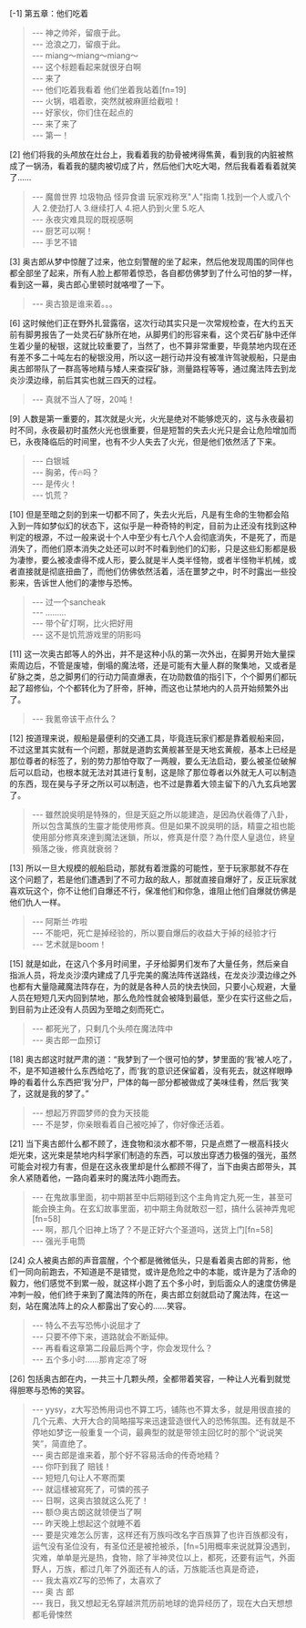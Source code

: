 
[-1] 第五章：他们吃着
>--- 神之帅斧，留痕于此。<br>
>--- 沧浪之刀，留痕于此。<br>
>--- miang～miang～miang～<br>
>--- 这个标题看起来就很牙白啊<br>
>--- 来了<br>
>--- 他们吃着我看着 他们坐着我站着[fn=19]<br>
>--- 火锅，唱着歌，突然就被麻匪给截啦！<br>
>--- 好家伙，你们住在起点的<br>
>--- 来了来了<br>
>--- 第一！<br>

[2] 他们将我的头颅放在灶台上，我看着我的肋骨被烤得焦黄，看到我的内脏被熬成了一锅汤，看着我的腿肉被切成了片，然后他们大吃大喝，然后我看着看着就笑了……
>--- 魔兽世界 垃圾物品 怪异食谱 玩家戏称烹"人"指南
1.找到一个人或八个人
2.使劲打人
3.继续打人
4.把人扔到火里
5.吃人<br>
>--- 永夜灾难具现的既视感啊<br>
>--- 厨艺可以啊！<br>
>--- 手艺不错<br>

[3] 奥古郎从梦中惊醒了过来，他立刻警醒的坐了起来，然后他发现周围的同伴也都全部坐了起来，所有人脸上都带着惊恐，各自都仿佛梦到了什么可怕的梦一样，看到这一幕，奥古郎心里顿时就咯噔了一下。
>--- 奥古狼是谁来着。。。<br>

[6] 这时候他们正在野外扎营露宿，这次行动其实只是一次常规检查，在大约五天前有脚男报告了一处灵石矿脉所在地，从脚男们的形容来看，这个灵石矿脉中还伴生着少量的秘银，这就比较重要了，当然了，也不算非常重要，毕竟禁地内现在还有差不多二十吨左右的秘银没用，所以这一趟行动并没有被准许驾驶舰船，只是由奥古郎带队了一群高等地精与矮人来查探矿脉，测量路程等等，通过魔法阵去到龙炎沙漠边缘，前后其实也就三四天的过程。
>--- 真就不当人了呀，20吨！<br>

[9] 人数是第一重要的，其次就是火光，火光是绝对不能够熄灭的，这与永夜最初时不同，永夜最初时虽然火光也很重要，但是短暂的失去火光只是会让危险增加而已，永夜降临后的时间里，也有不少人失去了火光，但是他们依然活了下来。
>--- 白银城<br>
>--- 胸弟，传🔥吗？<br>
>--- 是传火！<br>
>--- 饥荒？<br>

[10] 但是至暗之刻的到来一切都不同了，失去火光后，凡是有生命的生物都会陷入到一阵如梦似幻的状态下，这似乎是一种奇特的判定，目前为止还没有找到这种判定的根源，不过一般来说十个人中至少有七八个人会彻底消失，不是死了，而是消失了，而他们原本消失之处还可以时不时看到他们的幻影，只是这些幻影都是极为凄惨，要么被凌虐得不成人形，要么就是半人类半怪物，或者半怪物半机械，或者直接就是彻底扭曲了，而他们仿佛依然活着，活在噩梦之中，时不时露出一些投影来，告诉世人他们的凄惨与恐怖。
>--- 过一个sancheak<br>
>--- ………<br>
>--- 带个矿灯啊，比火把好用<br>
>--- 这不是饥荒游戏里的阴影吗<br>

[11] 这一次奥古郎等人的外出，并不是这种小队的第一次外出，在脚男开始大量探索周边后，不管是废墟，倒塌的魔法塔，还是可能有大量人群的聚集地，又或者是矿脉之类，总之脚男们的行动力简直爆表，在功勋数值的指引下，个个脚男们都玩起了超修仙，个个都转化为了肝帝，肝神，而这也让禁地内的人员开始频繁外出了。
>--- 我氪帝该干点什么？<br>

[12] 按道理来说，舰船是最便利的交通工具，毕竟连玩家们都是靠着舰船来回，不过这里其实就有一个问题，那就是道韵玄黄舰甚至是天地玄黄舰，基本上已经是那位尊者的标签了，别的势力那怕夺取了一两艘，要么无法启动，要么被圣位破解后可以启动，也根本就无法对其进行复制，这是除了那位尊者以外就无人可以制造的东西，现在昊与子牙之所以可以制造，也不过是靠着大领主留下的八九玄兵地罢了。
>--- 雖然說吳明是特殊的，但是天庭之所以能建造，是因為伏羲傳了八卦，所以包含萬族的生靈才能使用修真。但是如果不說吳明的話，精靈之祖也能使用部分修真來達到魔法迷鎖，所以，修真是什麼？為什麼人皇退位，終皇殞落之後，修真就衰弱？<br>

[13] 所以一旦大规模的舰船启动，那就有着泄露的可能性，至于玩家那就不存在这个问题了，若是他们遭遇到了不可力敌的敌人，那就直接自爆好了，反正玩家就喜欢玩这个，你不让他们自爆还不行，保准他们和你急，谁阻止他们自爆就仿佛是他们仇人一样。
>--- 阿斯兰·咋啦<br>
>--- 不能吧，死亡是掉经验的，所以要自爆后的收益大于掉的经验才行<br>
>--- 艺术就是boom！<br>

[15] 就是如此，在这八个多月时间里，子牙给脚男们发布了大量任务，然后亲自指派人员，将龙炎沙漠内建成了几乎完美的魔法阵传送路线，在龙炎沙漠边缘之外也都有大量隐藏魔法阵存在，为的就是各种人员的快去快回，只要小心规避，大量人员在短短几天内回到禁地，那么危险性就会被降到最低，至少在实行这些之后，到目前为止还没有人员因为至暗之刻而死亡。
>--- 都死光了，只剩几个头颅在魔法阵中<br>
>--- 奥古郎一血预订<br>

[18] 奥古郎这时就严肃的道：“我梦到了一个很可怕的梦，梦里面的‘我’被人吃了，不，是不知道被什么东西给吃了，而‘我’的意识还保留着，没有死去，就这样眼睁睁的看着什么东西把‘我’分尸，尸体的每一部分都被做成了美味佳肴，然后‘我’笑了，这就是我的梦了。”
>--- 想起万界圆梦师的食为天技能<br>
>--- 不是梦，你亲眼看着自己被吃掉了，你好像还活着。<br>

[21] 当下奥古郎什么都不顾了，连食物和淡水都不带，只是点燃了一根高科技火炬光束，这光束是禁地内科学家们制造的东西，可以放出穿透力极强的强光，虽然可能会对视力有害，但是在这永夜里却是什么都顾不得了，当下由奥古郎带头，其余人紧随着他，一路向着来时的魔法阵小跑而去。
>--- 在鬼故事里面，初中期甚至中后期碰到这个主角肯定九死一生，甚至可能会换主角。在玄幻故事里面，初中期主角就敢怼一怼，搞什么装神弄鬼呢[fn=58]<br>
>--- 啊，那几个旧神上场了？不是正好六个圣道吗，送货上门[fn=58]<br>
>--- 强光手电筒<br>

[24] 众人被奥古郎的声音震醒，个个都是微微低头，只是看着奥古郎的背影，他们一同向前跑去，不知道是不是错觉，或许是危险之中的本能，或许是为了活命的毅力，他们感觉不到累一般，就这样小跑了五个多小时，到后面众人的速度仿佛是冲刺一般，他们终于来到了魔法阵的所在，奥古郎立刻就启动了魔法阵，在这一刻，站在魔法阵上的众人都露出了安心的……笑容。
>--- 特么不去写恐怖小说屈才了<br>
>--- 只要不停下来，道路就会不断延伸。<br>
>--- 再看看这章第二段最后两个字，你会发现什么？<br>
>--- 五个多小时……那肯定凉了呀<br>

[26] 包括奥古郎在内，一共三十几颗头颅，全都带着笑容，一种让人光看到就觉得胆寒与恐怖的笑容。
>--- yysy，z大写恐怖用词也不算工巧，铺陈也不算太多，就是用很直接的几个元素、大开大合的简略描写来迅速营造很代入的恐怖氛围。还有就是不停地如梦讫一般重复一个词，最典型的就是带领主回忆时的那个“说说笑笑”，简直绝了。<br>
>--- 奥古郎是谁来着，那个好不容易活命的传奇地精？<br>
>--- 你吓到我了 赔钱！<br>
>--- 短短几句让人不寒而栗<br>
>--- 就這樣被寫死了，可憐的孩子<br>
>--- 日啊，这奥古狼就这么死了！<br>
>--- 额😓奥古朗这就领便当了啊<br>
>--- 昨天晚上想起这个就睡不着<br>
>--- 要是灾难怎么厉害，这样还有万族吗改名字百族算了也许百族都没有，运气没有圣位没有，有圣位还是被抢被杀，[fn=5]用概率来说就算没遇到，灾难，单单是光是热，食物，除了半神灵位以上，都死，还要有运气，外面野人，万族，都过几年了外面还有人的话，万族能活也真是奇迹，<br>
>--- 我太喜欢Z写的恐怖了，太喜欢了<br>
>--- 奥        古         郎<br>
>--- 我日，我又想起无名穿越洪荒历前地球的诡异经历了，现在大白天想想都毛骨悚然<br>

